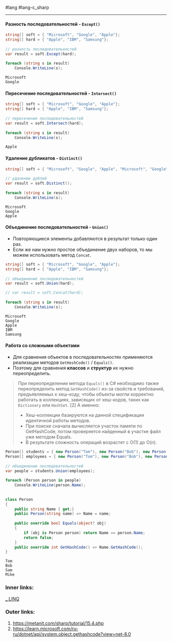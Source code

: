 #lang #lang-c_sharp 

---
#### Разность последовательностей - `Except()`

```csharp
string[] soft = { "Microsoft", "Google", "Apple"};
string[] hard = { "Apple", "IBM", "Samsung"};
 
// разность последовательностей
var result = soft.Except(hard);
 
foreach (string s in result)
    Console.WriteLine(s);
```

```
Microsoft
Google
```

#### Пересечение последовательностей - `Intersect()`

```csharp
string[] soft = { "Microsoft", "Google", "Apple"};
string[] hard = { "Apple", "IBM", "Samsung"};
 
// пересечение последовательностей
var result = soft.Intersect(hard);
 
foreach (string s in result)
    Console.WriteLine(s);
```

```
Apple
```

#### Удаление дубликатов - `Distinct()`

```csharp
string[] soft = { "Microsoft", "Google", "Apple", "Microsoft", "Google" };
 
// удаление дублей
var result = soft.Distinct();
 
foreach (string s in result)
    Console.WriteLine(s);
```

```
Microsoft
Google
Apple
```

#### Объединение последовательностей - `Union()`
- Повторяющиеся элементы добавляются в результат только один раз.
- Если же нам нужно простое объединение двух наборов, то мы можем использовать метод `Concat`.

```csharp
string[] soft = { "Microsoft", "Google", "Apple"};
string[] hard = { "Apple", "IBM", "Samsung"};
 
// объединение последовательностей
var result = soft.Union(hard);

// var result = soft.Concat(hard);
 
foreach (string s in result)
    Console.WriteLine(s);
```

```
Microsoft
Google
Apple
IBM
Samsung
```

#### Работа со сложными объектами
- Для сравнения объектов в последовательностях применяются реализации методов `GetHeshCode()` / `Equals()`. 
- Поэтому для сравнения **классов** и **структур** их нужно переопределить.
> При переопределении метода `Equals()` в C# необходимо также переопределить метод `GetHashCode()` из-за свойств и требований, предъявляемых к хеш-коду, чтобы объекты могли корректно работать в коллекциях, зависящих от хеш-кодов, таких как `Dictionary` или `HashSet`. [2]
> А именно:
> 	- Хеш-коллекции базируются на данной спецификации идентичной работы методов.
> 	- При поиске сначала вычисляется участок памяти по GetHashCode, потом проверяется найденный в участке файл уже методом Equals.
> 	- В результате сложность операций возрастет с O(1) до O(n).

```csharp
Person[] students = { new Person("Tom"), new Person("Bob"), new Person("Sam") };
Person[] employees = { new Person("Tom"), new Person("Bob"), new Person("Mike") };
 
// объединение последовательностей
var people = students.Union(employees);
 
foreach (Person person in people)
    Console.WriteLine(person.Name);
 
 
class Person
{
    public string Name { get;}
    public Person(string name) => Name = name;
 
    public override bool Equals(object? obj)
    {
        if (obj is Person person) return Name == person.Name;
        return false;
    }
    public override int GetHashCode() => Name.GetHashCode();
}
```

```
Tom
Bob
Sam
Mike
```

### Inner links:
[_ LINQ](1.%20Languages/C-sharp/Базы%20данных/LINQ/_%20LINQ.md)

### Outer links:
1. https://metanit.com/sharp/tutorial/15.4.php
2. https://learn.microsoft.com/ru-ru/dotnet/api/system.object.gethashcode?view=net-8.0